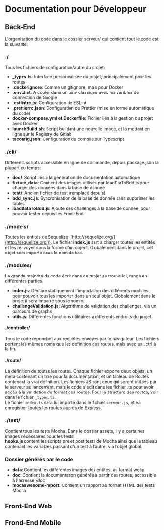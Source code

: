 # Documentation pour Développeur

## Back-End
L'organisation du code dans le dossier serveur/ qui contient tout le code est la suivante:

### ./
Tous les fichiers de configuration/autre du projet:
- **_types.ts**: Interface personnalisée du projet, principalement pour les routes
- **.dockerignore**: Comme un gitignore, mais pour Docker
- **.env.dist**: A copier dans un .env classique avec les varibles de connection de Google
- **.estlintrc.js**: Configuration de ESLint
- **.prettierrc.json**: Configuration de Prettier (mise en forme automatique du code)
- **docker-compose.yml et Dockerfile**: Fichier liés à la gestion du projet avec Docker
- **launchBuild.sh**: Script buildant une nouvelle image, et la mettant en ligne sur le Registry de Gitlab
- **tsconfig.json**: Configuration du compilateur Typescript

### ./cli/
Différents scripts accessible en ligne de commande, depuis package.json la plupart du temps:
- **doc/**: Script liés à la génération de documentation automatique
- **fixture_data**: Contient des images utilisés par loadDtaToBdd.js pour charger des données dans la base de donnée
- **test/**: Ancien fichier de test (remplacé depuis)
- **bdd_sync.js**: Syncronisation de la base de donnée sans supprimer les tables
- **loadDataToBdd.js**: Ajoute des challenges à la base de donnée, pour pouvoir tester depuis les Front-End

### ./models/
Toutes les entités de Sequelize ([http://sequelize.org/](http://sequelize.org/)). Le fichier **index.js** sert à charger toutes les entités et les renvoyer sous la forme d'un object. Globalement dans le projet, cet objet sera importé sous le nom de `bdd`.

### ./modules/
La grande majorité du code écrit dans ce projet se trouve ici, rangé en différentes parties.
- **index.js**: Déclare statiquement l'importation des différents modules, pour pouvoir tous les importer dans un seul objet. Globalement dans le projet il sera importé sous le nom `m`.
- **challengeValidation.js**: Algorithme de validation des challenges, via un parcours de graphs
- **utils.js**: Différentes fonctions utilitaires à différents endroits du projet

#### ./controller/
Tous le code répondant aux requêtes envoyés par le navigateur. Les fichiers portent les mêmes noms que les définition des routes, mais avec un _ctrl à la fin.

#### ./route/
La définition de toutes les routes. Chaque fichier exporte deux objets, un meta contenant un titre pour la documentation, et un tableau de Routes contenant la vrai définition. Les fichiers JS sont ceux qui seront utilisés par le serveur au lancement, mais le code s'édit dans les fichier .ts pour avoir accès à la validation du format des routes. Pour la structure des routes, voir dans le fichier `_types.ts`.  
Le fichier `index.ts` sera lui importé dans le fichier `serveur.js`, et va enregistrer toutes les routes auprès de Express.

### ./test/
Contient tous les tests Mocha. Dans le dossier assets, il y a certaines images nécéssaires pour les tests.  
**hooks.js** content les scripts pre et post tests de Mocha ainsi que le tableau contenant les variables passant d'un test à l'autre, via l'objet global.

### Dossier générés par le code
- **data**: Contient les différentes images des entités, au format webp
- **doc**: Contient la documentation générée à partir des routes, accessible à l'adresse */doc*
- **mochawesome-report**: Contient un rapport au format HTML des tests Mocha

## Front-End Web

## Frond-End Mobile